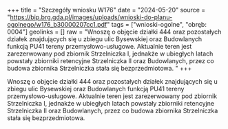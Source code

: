 +++
title = "Szczegóły wniosku W176"
date = "2024-05-20"
source = "https://bip.brg.gda.pl/images/uploads/wnioski-do-planu-ogolnego/w176_b30000207cc1.pdf"
tags = ["wnioski-ogolne", "obręb: 0004"]
geolinks = []
raw = "Wnoszę o objęcie działki 444 oraz pozostałych działek znajdujących się u zbiegu ulic Bysewskiej oraz Budowlanych funkcją PU41 tereny przemysłowo-usługowe. Aktualnie teren jest zarezerwowany pod zbiornik Strzelniczka I, jednakże w ubiegłych latach powstały zbiorniki retencyjne Strzelniczka Il oraz Budowlanych, przez co budowa zbiornika Strzelniczka  stała się bezprzedmiotowa. "
+++

Wnoszę o objęcie działki 444 oraz pozostałych działek znajdujących się u zbiegu ulic
Bysewskiej oraz Budowlanych funkcją PU41 tereny przemysłowo-usługowe. Aktualnie teren jest
zarezerwowany pod zbiornik Strzelniczka I, jednakże w ubiegłych latach powstały zbiorniki
retencyjne Strzelniczka Il oraz Budowlanych, przez co budowa zbiornika Strzelniczka  stała się
bezprzedmiotowa.



